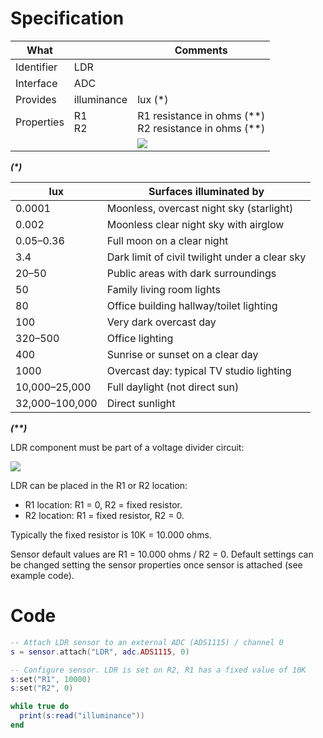 # Specification

| What         |                 | Comments                    |
|--------------|-----------------|-----------------------------|
| Identifier   | LDR             |                             |
| Interface    | ADC             |                             |
| Provides     | illuminance     | lux (\*)                         |
| Properties   | R1<br/>R2              | R1 resistance in ohms (\*\*)<br/>R2 resistance in ohms (\*\*)| 
|              |                 | ![](http://git.whitecatboard.org/ldr.png)                           |

**_(\*)_**

| lux            | Surfaces illuminated by                         |
|----------------|-------------------------------------------------|
| 0.0001         | Moonless, overcast night sky (starlight)        |
| 0.002          | Moonless clear night sky with airglow           |
| 0.05–0.36      | Full moon on a clear night                      |
| 3.4            | Dark limit of civil twilight under a clear sky  |
| 20–50          | Public areas with dark surroundings             |
| 50             | Family living room lights                       |
| 80             | Office building hallway/toilet lighting         |
| 100            | Very dark overcast day                          |
| 320–500        | Office lighting                                 |
| 400            | Sunrise or sunset on a clear day                |
| 1000           | Overcast day: typical TV studio lighting        |
| 10,000–25,000	 | Full daylight (not direct sun)                  |
| 32,000–100,000 | Direct sunlight

**_(\*\*)_**

LDR component must be part of a voltage divider circuit:

![](http://git.whitecatboard.org/divider.png)

LDR can be placed in the R1 or R2 location:

* R1 location: R1 = 0, R2 = fixed resistor.
* R2 location: R1 = fixed resistor, R2 = 0.

Typically the fixed resistor is 10K = 10.000 ohms.

Sensor default values are R1 = 10.000 ohms / R2 = 0. Default settings can be changed setting the sensor properties once sensor is attached (see example code).

# Code

```lua
-- Attach LDR sensor to an external ADC (ADS1115) / channel 0
s = sensor.attach("LDR", adc.ADS1115, 0)

-- Configure sensor. LDR is set on R2, R1 has a fixed value of 10K
s:set("R1", 10000)
s:set("R2", 0)

while true do
  print(s:read("illuminance"))
end
```